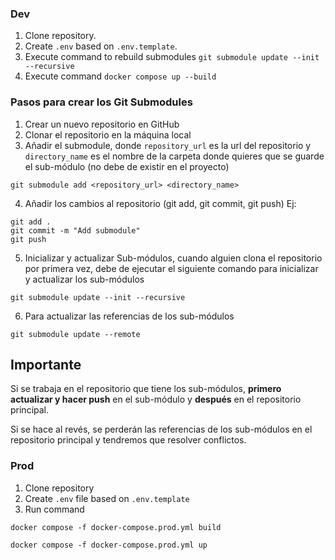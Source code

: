 ### Dev

1. Clone repository.
2. Create `.env` based on `.env.template`.
3. Execute command to rebuild submodules
   `git submodule update --init --recursive`
4. Execute command `docker compose up --build`

### Pasos para crear los Git Submodules

1. Crear un nuevo repositorio en GitHub
2. Clonar el repositorio en la máquina local
3. Añadir el submodule, donde `repository_url` es la url del repositorio y
   `directory_name` es el nombre de la carpeta donde quieres que se guarde el
   sub-módulo (no debe de existir en el proyecto)

```
git submodule add <repository_url> <directory_name>
```

4. Añadir los cambios al repositorio (git add, git commit, git push) Ej:

```
git add .
git commit -m "Add submodule"
git push
```

5. Inicializar y actualizar Sub-módulos, cuando alguien clona el repositorio por
   primera vez, debe de ejecutar el siguiente comando para inicializar y
   actualizar los sub-módulos

```
git submodule update --init --recursive
```

6. Para actualizar las referencias de los sub-módulos

```
git submodule update --remote
```

## Importante

Si se trabaja en el repositorio que tiene los sub-módulos, **primero actualizar
y hacer push** en el sub-módulo y **después** en el repositorio principal.

Si se hace al revés, se perderán las referencias de los sub-módulos en el
repositorio principal y tendremos que resolver conflictos.

### Prod

1. Clone repository
2. Create `.env` file based on `.env.template`
3. Run command

```
docker compose -f docker-compose.prod.yml build
```

```
docker compose -f docker-compose.prod.yml up
```
